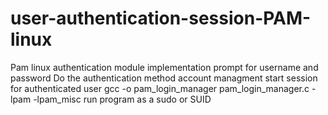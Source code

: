# user-authentication-session-PAM-linux
Pam linux authentication module implementation
prompt for username and password
Do the authentication method
account managment
start session for authenticated user
gcc -o pam_login_manager pam_login_manager.c -lpam -lpam_misc
run program as a sudo or SUID

